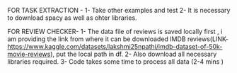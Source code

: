 FOR TASK EXTRACTION - 1- Take other examples and test
                        2- It is necessary to download spacy as well as ohter libraries.

FOR REVIEW CHECKER- 1- The data file of reviews is saved locally first , i am providing the link from where it can be downloaded 
                      IMDB reviews(LINK-https://www.kaggle.com/datasets/lakshmi25npathi/imdb-dataset-of-50k-movie-reviews), put the local path in df.
                      2- Also download all necessary libraries required.
                       3- Code takes some time to process all data (2-4 mins )
